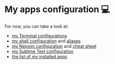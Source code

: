 # My apps configuration 💻

For now, you can take a look at:
- [my Terminal configurations](Terminal/Readme.md)
- [my shell configuration](dotfiles/Readme.md) and [aliases](dotfiles/sh_aliases.md)
- [my Neovim configuration](Neovim/README.md) and [cheat sheet](Neovim/Cheat%20Sheet.md)
- [my Sublime Text configuration](Sublime%20Text/README.md)
- [the list of my installed apps](macApps.md)
